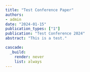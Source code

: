 ```yaml
---
title: "Test Conference Paper"
authors:
- admin
date: "2024-01-15"
publication_types: ["1"]
publication: "Test Conference 2024"
abstract: "This is a test."

cascade:
  _build:
    render: never
    list: always
---
```

